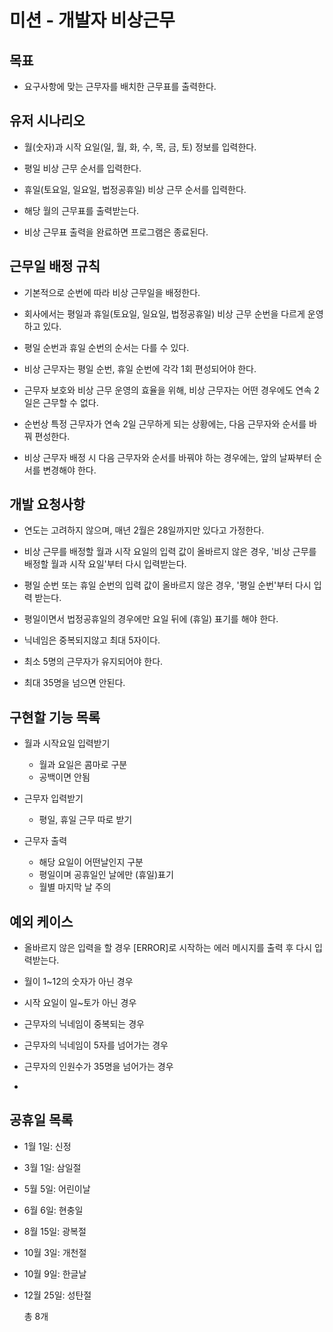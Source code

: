 # 미션 - 개발자 비상근무

## 목표
- 요구사항에 맞는 근무자를 배치한 근무표를 출력한다.

## 유저 시나리오
- 월(숫자)과 시작 요일(일, 월, 화, 수, 목, 금, 토) 정보를 입력한다.

- 평일 비상 근무 순서를 입력한다.

- 휴일(토요일, 일요일, 법정공휴일) 비상 근무 순서를 입력한다.

- 해당 월의 근무표를 출력받는다.

- 비상 근무표 출력을 완료하면 프로그램은 종료된다.

## 근무일 배정 규칙
- 기본적으로 순번에 따라 비상 근무일을 배정한다.

- 회사에서는 평일과 휴일(토요일, 일요일, 법정공휴일) 비상 근무 순번을 다르게 운영하고 있다.

- 평일 순번과 휴일 순번의 순서는 다를 수 있다.

- 비상 근무자는 평일 순번, 휴일 순번에 각각 1회 편성되어야 한다.

- 근무자 보호와 비상 근무 운영의 효율을 위해, 비상 근무자는 어떤 경우에도 연속 2일은 근무할 수 없다.

- 순번상 특정 근무자가 연속 2일 근무하게 되는 상황에는, 다음 근무자와 순서를 바꿔 편성한다.

- 비상 근무자 배정 시 다음 근무자와 순서를 바꿔야 하는 경우에는, 앞의 날짜부터 순서를 변경해야 한다.


## 개발 요청사항
- 연도는 고려하지 않으며, 매년 2월은 28일까지만 있다고 가정한다.

- 비상 근무를 배정할 월과 시작 요일의 입력 값이 올바르지 않은 경우, '비상 근무를 배정할 월과 시작 요일'부터 다시 입력받는다.

- 평일 순번 또는 휴일 순번의 입력 값이 올바르지 않은 경우, '평일 순번'부터 다시 입력 받는다.

- 평일이면서 법정공휴일의 경우에만 요일 뒤에 (휴일) 표기를 해야 한다.

- 닉네임은 중복되지않고 최대 5자이다.

- 최소 5명의 근무자가 유지되어야 한다.

- 최대 35명을 넘으면 안된다.

## 구현할 기능 목록
- 월과 시작요일 입력받기
    - 월과 요일은 콤마로 구분
    - 공백이면 안됨

- 근무자 입력받기
    - 평일, 휴일 근무 따로 받기

- 근무자 출력
    - 해당 요일이 어떤날인지 구분
    - 평일이며 공휴일인 날에만 (휴일)표기
    - 월별 마지막 날 주의


## 예외 케이스
- 올바르지 않은 입력을 할 경우 [ERROR]로 시작하는 에러 메시지를 출력 후 다시 입력받는다.

- 월이 1~12의 숫자가 아닌 경우

- 시작 요일이 일~토가 아닌 경우

- 근무자의 닉네임이 중복되는 경우

- 근무자의 닉네임이 5자를 넘어가는 경우

- 근무자의 인원수가 35명을 넘어가는 경우

- 

## 공휴일 목록
- 1월 1일: 신정
- 3월 1일: 삼일절
- 5월 5일: 어린이날
- 6월 6일: 현충일
- 8월 15일: 광복절
- 10월 3일: 개천절
- 10월 9일: 한글날
- 12월 25일: 성탄절

    총 8개
